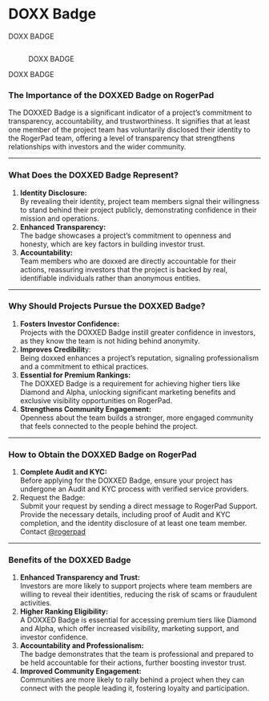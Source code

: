 # DOXX Badge

DOXX BADGE

<figure><img src="https://docs.rogerpad.finance/~gitbook/image?url=https%3A%2F%2F3140037524-files.gitbook.io%2F%7E%2Ffiles%2Fv0%2Fb%2Fgitbook-x-prod.appspot.com%2Fo%2Fspaces%252F2tqbPa3m9HBIWVFa5iz7%252Fuploads%252FtzHVKtTJAhackuT9hUK9%252F23.png%3Falt%3Dmedia%26token%3D2ef3b680-8f90-42fc-85dd-010cfd1cde9d&#x26;width=768&#x26;dpr=4&#x26;quality=100&#x26;sign=5644bfd1&#x26;sv=1" alt=""><figcaption><p>DOXX BADGE</p></figcaption></figure>

DOXX BADGE

### The Importance of the DOXXED Badge on RogerPad

The DOXXED Badge is a significant indicator of a project’s commitment to transparency, accountability, and trustworthiness. It signifies that at least one member of the project team has voluntarily disclosed their identity to the RogerPad team, offering a level of transparency that strengthens relationships with investors and the wider community.

***

### What Does the DOXXED Badge Represent?

1. **Identity Disclosure:**\
   By revealing their identity, project team members signal their willingness to stand behind their project publicly, demonstrating confidence in their mission and operations.
2. **Enhanced Transparency:**\
   The badge showcases a project’s commitment to openness and honesty, which are key factors in building investor trust.
3. **Accountability:**\
   Team members who are doxxed are directly accountable for their actions, reassuring investors that the project is backed by real, identifiable individuals rather than anonymous entities.

***

### Why Should Projects Pursue the DOXXED Badge?

1. **Fosters Investor Confidence:**\
   Projects with the DOXXED Badge instill greater confidence in investors, as they know the team is not hiding behind anonymity.
2. **Improves Credibilit**y:\
   Being doxxed enhances a project’s reputation, signaling professionalism and a commitment to ethical practices.
3. **Essential for Premium Rankings:**\
   The DOXXED Badge is a requirement for achieving higher tiers like Diamond and Alpha, unlocking significant marketing benefits and exclusive visibility opportunities on RogerPad.
4. **Strengthens Community Engagement:**\
   Openness about the team builds a stronger, more engaged community that feels connected to the people behind the project.

***

### How to Obtain the DOXXED Badge on RogerPad

1. **Complete Audit and KYC:**\
   Before applying for the DOXXED Badge, ensure your project has undergone an Audit and KYC process with verified service providers.
2. Request the Badge:\
   Submit your request by sending a direct message to RogerPad Support. Provide the necessary details, including proof of Audit and KYC completion, and the identity disclosure of at least one team member. Contact [@rogerpad](https://t.me/rogerpad)

***

### Benefits of the DOXXED Badge

1. **Enhanced Transparency and Trust:**\
   Investors are more likely to support projects where team members are willing to reveal their identities, reducing the risk of scams or fraudulent activities.
2. **Higher Ranking Eligibility:**\
   A DOXXED Badge is essential for accessing premium tiers like Diamond and Alpha, which offer increased visibility, marketing support, and investor confidence.
3. **Accountability and Professionalism:**\
   The badge demonstrates that the team is professional and prepared to be held accountable for their actions, further boosting investor trust.
4. **Improved Community Engagement:**\
   Communities are more likely to rally behind a project when they can connect with the people leading it, fostering loyalty and participation.
